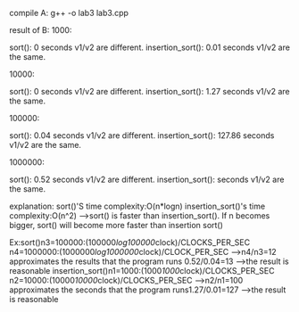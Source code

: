 compile A: g++ -o lab3 lab3.cpp

result of B:
1000:

sort(): 0 seconds
v1/v2 are different.
insertion_sort(): 0.01 seconds
v1/v2 are the same.

10000:

sort(): 0 seconds
v1/v2 are different.
insertion_sort(): 1.27 seconds
v1/v2 are the same.

100000:

sort(): 0.04 seconds
v1/v2 are different.
insertion_sort(): 127.86 seconds
v1/v2 are the same.

1000000:

sort(): 0.52 seconds
v1/v2 are different.
insertion_sort():  seconds
v1/v2 are the same.

explanation:
sort()'S time complexity:O(n*logn)
insertion_sort()'s time complexity:O(n^2)
-->sort() is faster than insertion_sort(). If n becomes bigger, sort() will become more faster than insertion sort()

Ex:sort()n3=100000:(100000*log100000*clock)/CLOCKS_PER_SEC
     	n4=1000000:(1000000*log1000000*clock)/CLOCK_PER_SEC
		-->n4/n3=12 approximates the results that the program runs 0.52/0.04=13
		-->the result is reasonable
	insertion_sort()n1=1000:(1000*1000*clock)/CLOCKS_PER_SEC
					n2=10000:(10000*10000*clock)/CLOCKS_PER_SEC
					-->n2/n1=100 approximates the seconds that the program runs1.27/0.01=127
					-->the result is reasonable

